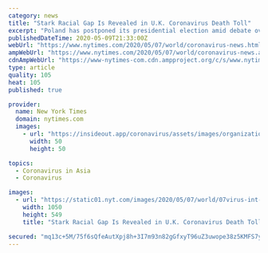 ```yaml
---
category: news
title: "Stark Racial Gap Is Revealed in U.K. Coronavirus Death Toll"
excerpt: "Poland has postponed its presidential election amid debate over how to conduct voting safely. In India, a deadly gas leak may have resulted from a rush to reopen a chemical plant."
publishedDateTime: 2020-05-09T21:33:00Z
webUrl: "https://www.nytimes.com/2020/05/07/world/coronavirus-news.html"
ampWebUrl: "https://www.nytimes.com/2020/05/07/world/coronavirus-news.amp.html"
cdnAmpWebUrl: "https://www-nytimes-com.cdn.ampproject.org/c/s/www.nytimes.com/2020/05/07/world/coronavirus-news.amp.html"
type: article
quality: 105
heat: 105
published: true

provider:
  name: New York Times
  domain: nytimes.com
  images:
    - url: "https://insideout.app/coronavirus/assets/images/organizations/nytimes.com-50x50.jpg"
      width: 50
      height: 50

topics:
  - Coronavirus in Asia
  - Coronavirus

images:
  - url: "https://static01.nyt.com/images/2020/05/07/world/07virus-int-briefing-ukrace/merlin_171379230_88d3ccc8-09a1-48db-b8d5-64331bb48be3-facebookJumbo.jpg"
    width: 1050
    height: 549
    title: "Stark Racial Gap Is Revealed in U.K. Coronavirus Death Toll"

secured: "mq13c+5M/75f6sQfeAutXpj8h+3I7m93n82gGfxyT96uZ3uwope38z5KMFS7yIbqpg/psRMK83i+HcwcrSfBMEMHOEFEGUlxjuO26iaY3tiNQwhJLISZ3XBo08U6rAefOZnvdjVTl+JmQm7PmLE3KVThBbuWK18dsRidBH8br7xnYSNRTsxRO9+svzRTmG9vQ9+7A/QdYhdIt0KxGKQzlqHsCbkucZjKPEwVBY6+L8f9S1O8gYvHDR8fnFvYRRhViAyEel39dH5jLXNfAMTMmSCPkVY8zm5ivCwUgzr6Hck1TZY+1fgem8KM/iZoYP/i;4FFmy+ka4dUyHRgUZo3P1g=="
---
```


